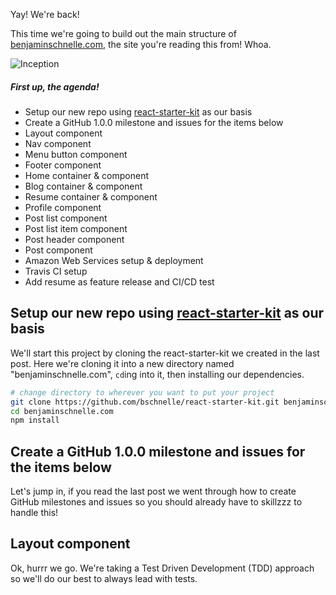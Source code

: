 Yay!  We're back!

This time we're going to build out the main structure of  [benjaminschnelle.com](https://www.benjaminschnelle.com), the site you're reading this from!  Whoa.

![Inception](../../images/inception.jpg)

##### First up, the agenda!
- Setup our new repo using [react-starter-kit](https://github.com/bschnelle/react-starter-kit) as our basis
- Create a GitHub 1.0.0 milestone and issues for the items below
- Layout component
- Nav component
- Menu button component
- Footer component
- Home container & component
- Blog container & component
- Resume container & component
- Profile component
- Post list component
- Post list item component
- Post header component
- Post component
- Amazon Web Services setup & deployment
- Travis CI setup
- Add resume as feature release and CI/CD test

## Setup our new repo using [react-starter-kit](https://github.com/bschnelle/react-starter-kit) as our basis
We'll start this project by cloning the react-starter-kit we created in the last post.  Here we're cloning it into a new directory named "benjaminschnelle.com", `cd`ing into it, then installing our dependencies.

```bash
# change directory to wherever you want to put your project
git clone https://github.com/bschnelle/react-starter-kit.git benjaminschnelle.com
cd benjaminschnelle.com
npm install
```

## Create a GitHub 1.0.0 milestone and issues for the items below
Let's jump in, if you read the last post we went through how to create GitHub milestones and issues so you should already have to skillzzz to handle this!

## Layout component
Ok, hurrr we go.  We're taking a Test Driven Development (TDD) approach so we'll do our best to always lead with tests.

  
